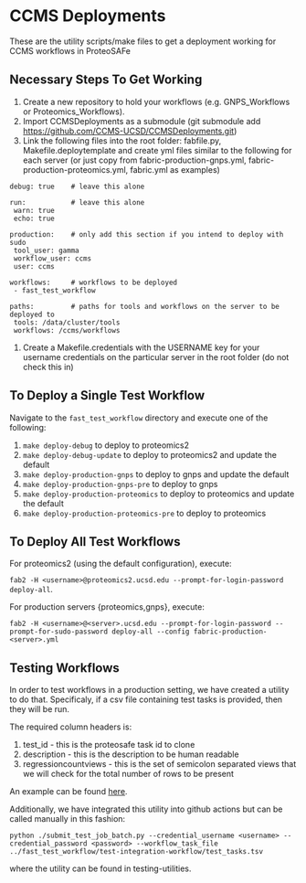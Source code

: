 # CCMS Deployments

These are the utility scripts/make files to get a deployment working for CCMS workflows in ProteoSAFe

## Necessary Steps To Get Working

1. Create a new repository to hold your workflows (e.g. GNPS_Workflows or Proteomics_Workflows).
1. Import CCMSDeployments as a submodule (git submodule add https://github.com/CCMS-UCSD/CCMSDeployments.git)
1. Link the following files into the root folder: fabfile.py, Makefile.deploytemplate and create yml files similar to the following for each server (or just copy from fabric-production-gnps.yml, fabric-production-proteomics.yml, fabric.yml as examples)

 ```
debug: true    # leave this alone

run:           # leave this alone
  warn: true 
  echo: true 
  
production:    # only add this section if you intend to deploy with sudo
  tool_user: gamma 
  workflow_user: ccms
  user: ccms
  
workflows:     # workflows to be deployed
  - fast_test_workflow
  
paths:         # paths for tools and workflows on the server to be deployed to
  tools: /data/cluster/tools
  workflows: /ccms/workflows
 ```

1. Create a Makefile.credentials with the USERNAME key for your username credentials on the particular server in the root folder (do not check this in)

## To Deploy a Single Test Workflow

Navigate to the `fast_test_workflow` directory and execute one of the following:

  1. ```make deploy-debug``` to deploy to proteomics2
  1. ```make deploy-debug-update``` to deploy to proteomics2 and update the default
  2. ```make deploy-production-gnps``` to deploy to gnps and update the default
  2. ```make deploy-production-gnps-pre``` to deploy to gnps
  3. ```make deploy-production-proteomics``` to deploy to proteomics and update the default
  3. ```make deploy-production-proteomics-pre``` to deploy to proteomics
  
## To Deploy All Test Workflows

For proteomics2 (using the default configuration), execute:

```fab2 -H <username>@proteomics2.ucsd.edu --prompt-for-login-password deploy-all```.

For production servers {proteomics,gnps}, execute:

```fab2 -H <username>@<server>.ucsd.edu --prompt-for-login-password --prompt-for-sudo-password deploy-all --config fabric-production-<server>.yml```

## Testing Workflows

In order to test workflows in a production setting, we have created a utility to do that. Specificaly, if a csv file containing test tasks is provided, then they will be run. 

The required column headers is:

1. test_id - this is the proteosafe task id to clone
1. description - this is the description to be human readable
1. regressioncountviews - this is the set of semicolon separated views that we will check for the total number of rows to be present

An example can be found [here](fast_test_workflow/test-integration-workflow/test_tasks.tsv). 

Additionally, we have integrated this utility into github actions but can be called manually in this fashion:

```python ./submit_test_job_batch.py --credential_username <username> --credential_password <password> --workflow_task_file ../fast_test_workflow/test-integration-workflow/test_tasks.tsv```

where the utility can be found in testing-utilities. 


